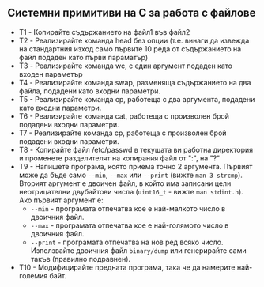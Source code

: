 ## Cистемни примитиви на C за работа с файлове

* T1 - Копирайте съдържанието на файл1 във файл2
* T2 - Реализирайте команда head без опции (т.е. винаги да извежда на стандартния изход само първите 10 реда от съдържанието на файл подаден като първи параматър)
* T3 - Реализирайте команда wc, с един аргумент подаден като входен параметър
* T4 - Реализирайте команда swap, разменяща съдържанието на два файла, подадени като входни параметри.
* Т5 - Реализирайте команда cp, работеща с два аргумента, подадени като входни параметри.
* Т6 - Реализирайте команда cat, работеща с произволен брой подадени входни параметри.
* Т7 - Реализирайте команда cp, работеща с произволен брой подадени входни параметри.
* Т8 - Koпирайте файл /etc/passwd в текущата ви работна директория и променете разделителят на копирания файл от ":", на "?"
* Т9 - Напишете програма, която приема точно 2 аргумента. Първият може да бъде само `--min`, `--max` или `--print` (вижте `man 3 strcmp`). Вторият аргумент е двоичен файл, в който има записани цели неотрицателни двубайтови числа (`uint16_t` - вижте `man stdint.h`). Ако първият аргумент е:
  * `--min` - програмата отпечатва кое е най-малкото число в двоичния файл.
  * `--max` - програмата отпечатва кое е най-голямото число в двоичния файл.
  * `--print` - програмата отпечатва на нов ред всяко число.
  Използвайте двоичния файл `binary/dump` или генерирайте сами такъв (правилно подравнен).
* Т10 - Модифицирайте предната програма, така че да намерите най-големия байт.
